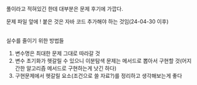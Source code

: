 풀이라고 적혀있긴 한데 대부분은 문제 후기에 가깝다.
<br>

문제 파일 앞에 ! 붙은 것은 자바 코드 추가해야 하는 것임(24-04-30 이후)
<br><br>

실수를 줄이기 위한 방법들
1. 변수명은 최대한 문제 그대로 따라갈 것
2. 변수 초기화가 헷갈릴 수 있으니 이분탐색 문제는 메서드로  뽑아서 구현할 것(어지간한 알고리즘 메서드로 구현하는게 낫긴 하다)
3. 구현문제에서 헷갈릴 요소(조건으로 쓸 자료?)를 정리하고 생각해보는게 좋다
